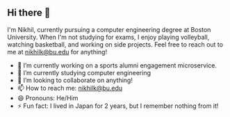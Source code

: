 ## Hi there 👋
I'm Nikhil, currently pursuing a computer engineering degree at Boston University. When I'm not studying for exams, I enjoy playing volleyball, watching basketball, and working on side projects. Feel free to reach out to me at nikhilk@bu.edu for anything!
<!--
**Nikkrish44/Nikkrish44** is a ✨ _special_ ✨ repository because its `README.md` (this file) appears on your GitHub profile.

Here are some ideas to get you started:
-->
- 🔭 I’m currently working on a sports alumni engagement microservice.
- 🌱 I’m currently studying computer engineering
- 👯 I’m looking to collaborate on anything!
- 📫 How to reach me: nikhilk@bu.edu
- 😄 Pronouns: He/Him
- ⚡ Fun fact: I lived in Japan for 2 years, but I remember nothing from it!

